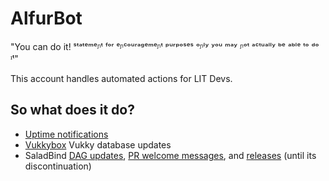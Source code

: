 # AlfurBot
"You can do it! ˢᵗᵃᵗᵉᵐᵉᶮᵗ ᶠᵒʳ ᵉᶮᶜᵒᵘʳᵃᵍᵉᵐᵉᶮᵗ ᵖᵘʳᵖᵒˢᵉˢ ᵒᶮˡʸ ʸᵒᵘ ᵐᵃʸ ᶮᵒᵗ ᵃᶜᵗᵘᵃˡˡʸ ᵇᵉ ᵃᵇˡᵉ ᵗᵒ ᵈᵒ ᶦᵗ"

This account handles automated actions for LIT Devs. 

## So what does it do?
* [Uptime notifications](https://github.com/litdevs/upptime)
* [Vukkybox](https://github.com/litdevs/vukkybox) Vukky database updates
* SaladBind [DAG updates](https://github.com/LITdevs/SaladBind/blob/main/.github/workflows/dagsize.yml), [PR welcome messages](https://github.com/LITdevs/SaladBind/blob/main/.github/workflows/greetings.yml), and [releases](https://github.com/LITdevs/SaladBind/blob/main/.github/workflows/release.yml) (until its discontinuation)
